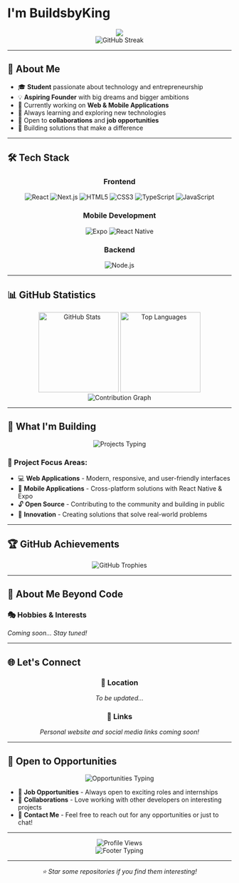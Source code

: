 # I'm BuildsbyKing

<div align="center">
  <img src="https://readme-typing-svg.demolab.com?font=Fira+Code&size=28&duration=3000&pause=1000&color=00D4FF&center=true&vCenter=true&multiline=true&width=600&height=100&lines=Student+%7C+Aspiring+Founder;"Typing SVG" />
</div>

<div align="center">
  <img src="https://github-readme-streak-stats.herokuapp.com/?user=imoukhs&theme=tokyonight&hide_border=true" alt="GitHub Streak" />
</div>

---

## 🚀 About Me

- 🎓 **Student** passionate about technology and entrepreneurship
- 💡 **Aspiring Founder** with big dreams and bigger ambitions
- 🔭 Currently working on **Web & Mobile Applications**
- 🌱 Always learning and exploring new technologies
- 👯 Open to **collaborations** and **job opportunities**
- 🎯 Building solutions that make a difference

---

## 🛠️ Tech Stack

<div align="center">
  
### Frontend
![React](https://img.shields.io/badge/React-20232A?style=for-the-badge&logo=react&logoColor=61DAFB)
![Next.js](https://img.shields.io/badge/Next.js-000000?style=for-the-badge&logo=next.js&logoColor=white)
![HTML5](https://img.shields.io/badge/HTML5-E34F26?style=for-the-badge&logo=html5&logoColor=white)
![CSS3](https://img.shields.io/badge/CSS3-1572B6?style=for-the-badge&logo=css3&logoColor=white)
![TypeScript](https://img.shields.io/badge/TypeScript-007ACC?style=for-the-badge&logo=typescript&logoColor=white)
![JavaScript](https://img.shields.io/badge/JavaScript-F7DF1E?style=for-the-badge&logo=javascript&logoColor=black)

### Mobile Development
![Expo](https://img.shields.io/badge/Expo-000020?style=for-the-badge&logo=expo&logoColor=white)
![React Native](https://img.shields.io/badge/React_Native-20232A?style=for-the-badge&logo=react&logoColor=61DAFB)

### Backend
![Node.js](https://img.shields.io/badge/Node.js-339933?style=for-the-badge&logo=node.js&logoColor=white)

</div>

---

## 📊 GitHub Statistics

<div align="center">
  <img height="180em" src="https://github-readme-stats.vercel.app/api?username=imoukhs&show_icons=true&theme=tokyonight&hide_border=true&count_private=true" alt="GitHub Stats" />
  <img height="180em" src="https://github-readme-stats.vercel.app/api/top-langs/?username=imoukhs&layout=compact&theme=tokyonight&hide_border=true" alt="Top Languages" />
</div>

<div align="center">
  <img src="https://github-readme-activity-graph.vercel.app/graph?username=imoukhs&theme=tokyo-night&hide_border=true&area=true" alt="Contribution Graph" />
</div>

---

## 🎯 What I'm Building

<div align="center">
  <img src="https://readme-typing-svg.demolab.com?font=Fira+Code&size=18&duration=2000&pause=500&color=F75C7E&center=true&vCenter=true&width=500&lines=Web+Applications;Mobile+Applications;Open+Source+Projects;Innovative+Solutions" alt="Projects Typing" />
</div>

### 🌟 Project Focus Areas:
- 💻 **Web Applications** - Modern, responsive, and user-friendly interfaces
- 📱 **Mobile Applications** - Cross-platform solutions with React Native & Expo
- 🔓 **Open Source** - Contributing to the community and building in public
- 🚀 **Innovation** - Creating solutions that solve real-world problems

---

## 🏆 GitHub Achievements

<div align="center">
  <img src="https://github-profile-trophy.vercel.app/?username=imoukhs&theme=tokyonight&no-frame=true&row=1&column=7" alt="GitHub Trophies" />
</div>

---

## 🎨 About Me Beyond Code

<!-- 🎯 TODO: Add your hobbies and interests here -->
### 🎭 Hobbies & Interests
*Coming soon... Stay tuned!*

---

## 🌐 Let's Connect

<!-- 🎯 TODO: Add your social media and website links here -->
<div align="center">
  
### 📍 Location
*To be updated...*

### 🔗 Links
*Personal website and social media links coming soon!*

</div>

---

## 💼 Open to Opportunities

<div align="center">
  <img src="https://readme-typing-svg.demolab.com?font=Fira+Code&size=20&duration=3000&pause=1000&color=00FF87&center=true&vCenter=true&width=600&lines=Open+to+Job+Opportunities;Available+for+Collaborations;Let's+Build+Something+Amazing!" alt="Opportunities Typing" />
</div>

- 💼 **Job Opportunities** - Always open to exciting roles and internships
- 🤝 **Collaborations** - Love working with other developers on interesting projects
- 📧 **Contact Me** - Feel free to reach out for any opportunities or just to chat!

---

<div align="center">
  <img src="https://komarev.com/ghpvc/?username=imoukhs&color=blueviolet&style=for-the-badge" alt="Profile Views" />
</div>

<div align="center">
  <img src="https://readme-typing-svg.demolab.com?font=Fira+Code&size=16&duration=4000&pause=1000&color=FFD700&center=true&vCenter=true&width=500&lines=Thanks+for+visiting+my+profile!;Let's+connect+and+build+amazing+things+together!;Always+learning%2C+always+building!" alt="Footer Typing" />
</div>

---

<div align="center">
  <i>⭐ Star some repositories if you find them interesting!</i>
</div>
